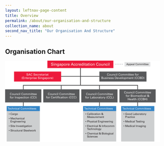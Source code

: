 ```yaml
---
layout: leftnav-page-content
title: Overview
permalink: /about/our-organisation-and-structure
collection_name: about
second_nav_title: "Our Organisation And Structure"
---
```


## Organisation Chart
![Organisation Chart](/images/about/our-organisation-structure/SAC-Org-Chart-August2018.png)

